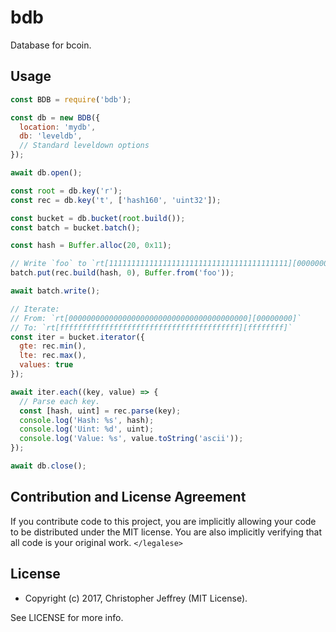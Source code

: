 # bdb

Database for bcoin.

## Usage

``` js
const BDB = require('bdb');

const db = new BDB({
  location: 'mydb',
  db: 'leveldb',
  // Standard leveldown options
});

await db.open();

const root = db.key('r');
const rec = db.key('t', ['hash160', 'uint32']);

const bucket = db.bucket(root.build());
const batch = bucket.batch();

const hash = Buffer.alloc(20, 0x11);

// Write `foo` to `rt[1111111111111111111111111111111111111111][00000000]`.
batch.put(rec.build(hash, 0), Buffer.from('foo'));

await batch.write();

// Iterate:
// From: `rt[0000000000000000000000000000000000000000][00000000]`
// To: `rt[ffffffffffffffffffffffffffffffffffffffff][ffffffff]`
const iter = bucket.iterator({
  gte: rec.min(),
  lte: rec.max(),
  values: true
});

await iter.each((key, value) => {
  // Parse each key.
  const [hash, uint] = rec.parse(key);
  console.log('Hash: %s', hash);
  console.log('Uint: %d', uint);
  console.log('Value: %s', value.toString('ascii'));
});

await db.close();

```

## Contribution and License Agreement

If you contribute code to this project, you are implicitly allowing your code
to be distributed under the MIT license. You are also implicitly verifying that
all code is your original work. `</legalese>`

## License

- Copyright (c) 2017, Christopher Jeffrey (MIT License).

See LICENSE for more info.
